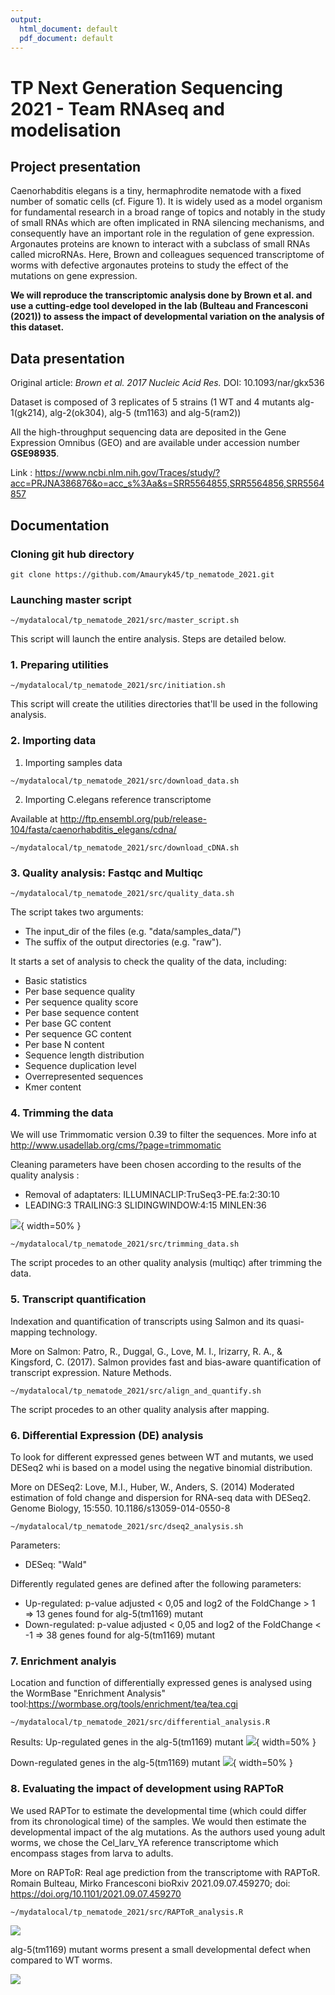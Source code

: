 ```yaml
---
output:
  html_document: default
  pdf_document: default
---
```

# TP Next Generation Sequencing 2021 - Team RNAseq and modelisation

## Project presentation
Caenorhabditis elegans is a tiny, hermaphrodite nematode with a fixed number of somatic cells (cf. Figure 1). It is widely used as a model organism for fundamental research in a broad range of topics and notably in the study of small RNAs which are often implicated in RNA silencing mechanisms, and consequently have an
important role in the regulation of gene expression.
Argonautes proteins are known to interact with a subclass of small RNAs called microRNAs. 
Here, Brown and colleagues sequenced transcriptome of worms with defective argonautes proteins to study the effect of the mutations on gene expression. 


**We will reproduce the transcriptomic analysis done by Brown et al. and use a cutting-edge tool developed in the lab (Bulteau and Francesconi (2021)) to assess the impact of developmental variation on the analysis of this dataset.**

## Data presentation
Original article: *Brown et al. 2017 Nucleic Acid Res.* 
DOI: 10.1093/nar/gkx536

Dataset is composed of 3 replicates of 5 strains (1 WT and 4 mutants alg-1(gk214), alg-2(ok304), alg-5 (tm1163) and alg-5(ram2))

All the high-throughput sequencing data are deposited in the Gene Expression Omnibus (GEO) and are available under accession number **GSE98935**.

Link : https://www.ncbi.nlm.nih.gov/Traces/study/?acc=PRJNA386876&o=acc_s%3Aa&s=SRR5564855,SRR5564856,SRR5564857



## Documentation

### Cloning git hub directory

`git clone https://github.com/Amauryk45/tp_nematode_2021.git`

### Launching master script

`~/mydatalocal/tp_nematode_2021/src/master_script.sh`

This script will launch the entire analysis. Steps are detailed below. 




### 1. Preparing utilities

`~/mydatalocal/tp_nematode_2021/src/initiation.sh`

This script will create the utilities directories that'll be used in the following analysis. 


### 2. Importing data 
1. Importing samples data

`~/mydatalocal/tp_nematode_2021/src/download_data.sh`

2. Importing C.elegans reference transcriptome

Available at http://ftp.ensembl.org/pub/release-104/fasta/caenorhabditis_elegans/cdna/

`~/mydatalocal/tp_nematode_2021/src/download_cDNA.sh`

### 3. Quality analysis:  Fastqc and Multiqc 
`~/mydatalocal/tp_nematode_2021/src/quality_data.sh`

The script takes two arguments:

- The input_dir of the files (e.g. "data/samples_data/")
- The suffix of the output directories (e.g. "raw").

It starts a set of analysis to check the quality of the data, including: 
- Basic statistics
- Per base sequence quality
- Per sequence quality score
- Per base sequence content
- Per base GC content
- Per sequence GC content
- Per base N content
- Sequence length distribution
- Sequence duplication level
- Overrepresented sequences
- Kmer content

### 4. Trimming the data
We will use Trimmomatic version 0.39 to filter the sequences. More info at http://www.usadellab.org/cms/?page=trimmomatic

Cleaning parameters have been chosen according to the results of the quality analysis : 

- Removal of adaptaters: ILLUMINACLIP:TruSeq3-PE.fa:2:30:10 
- LEADING:3 TRAILING:3 SLIDINGWINDOW:4:15 MINLEN:36

![](figs/Trimming.PNG){ width=50% }


`~/mydatalocal/tp_nematode_2021/src/trimming_data.sh`

The script procedes to an other quality analysis (multiqc) after trimming the data. 

### 5. Transcript quantification
Indexation and quantification of transcripts using Salmon and its quasi-mapping technology.

More on Salmon: Patro, R., Duggal, G., Love, M. I., Irizarry, R. A., & Kingsford, C. (2017). Salmon provides fast and bias-aware quantification of transcript expression. Nature Methods.

`~/mydatalocal/tp_nematode_2021/src/align_and_quantify.sh`

The script procedes to an other quality analysis after mapping. 

### 6. Differential Expression (DE) analysis
To look for different expressed genes between WT and mutants, we used DESeq2 whi is based on a model using the negative binomial distribution.

More on DESeq2: Love, M.I., Huber, W., Anders, S. (2014) Moderated estimation of fold change and dispersion for RNA-seq data with DESeq2. Genome Biology, 15:550. 10.1186/s13059-014-0550-8

`~/mydatalocal/tp_nematode_2021/src/dseq2_analysis.sh`

Parameters: 
- DESeq: "Wald"

Differently regulated genes are defined after the following parameters:

- Up-regulated: p-value adjusted < 0,05 and log2 of the FoldChange > 1
 => 13 genes found for alg-5(tm1169) mutant
- Down-regulated: p-value adjusted < 0,05 and log2 of the FoldChange < -1
 => 38 genes found for alg-5(tm1169) mutant

### 7. Enrichment analyis

Location and function of differentially expressed genes is analysed using the WormBase "Enrichment Analysis" tool:https://wormbase.org/tools/enrichment/tea/tea.cgi

`~/mydatalocal/tp_nematode_2021/src/differential_analysis.R`

Results: 
Up-regulated genes in the alg-5(tm1169) mutant 
![](figs/genes_of_interest_up.png){ width=50% }

Down-regulated genes in the alg-5(tm1169) mutant
![](figs/genes_of_interest_dw.png){ width=50% }


### 8. Evaluating the impact of development using RAPToR
We used RAPTor to estimate the developmental time (which could differ from its chronological time) of the samples. We would then estimate the developmental impact of the alg mutations. 
As the authors used young adult worms, we chose the Cel_larv_YA reference transcriptome which encompass stages from larva to adults.

More on RAPToR:  Real age prediction from the transcriptome with RAPToR. Romain Bulteau, Mirko Francesconi
bioRxiv 2021.09.07.459270; doi: https://doi.org/10.1101/2021.09.07.459270 

`~/mydatalocal/tp_nematode_2021/src/RAPToR_analysis.R`

![](figs/estimated_ages.png)

alg-5(tm1169) mutant worms present a small developmental defect when compared to WT worms.

![](figs/developmental_impact.png)



